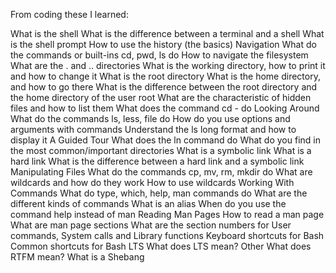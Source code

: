 From coding these I learned:

What is the shell
What is the difference between a terminal and a shell
What is the shell prompt
How to use the history (the basics) Navigation
What do the commands or built-ins cd, pwd, ls do
How to navigate the filesystem
What are the . and .. directories
What is the working directory, how to print it and how to change it
What is the root directory
What is the home directory, and how to go there
What is the difference between the root directory and the home directory of the user root
What are the characteristic of hidden files and how to list them
What does the command cd - do Looking Around
What do the commands ls, less, file do
How do you use options and arguments with commands
Understand the ls long format and how to display it A Guided Tour
What does the ln command do
What do you find in the most common/important directories
What is a symbolic link
What is a hard link
What is the difference between a hard link and a symbolic link Manipulating Files
What do the commands cp, mv, rm, mkdir do
What are wildcards and how do they work
How to use wildcards Working With Commands
What do type, which, help, man commands do
What are the different kinds of commands
What is an alias
When do you use the command help instead of man Reading Man Pages
How to read a man page
What are man page sections
What are the section numbers for User commands, System calls and Library functions
Keyboard shortcuts for Bash
Common shortcuts for Bash LTS
What does LTS mean? Other
What does RTFM mean?
What is a Shebang
